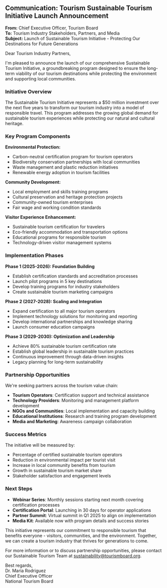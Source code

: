 ## Communication: Tourism Sustainable Tourism Initiative Launch Announcement

**From:** Chief Executive Officer, Tourism Board  
**To:** Tourism Industry Stakeholders, Partners, and Media  
**Subject:** Launch of Sustainable Tourism Initiative - Protecting Our Destinations for Future Generations  

Dear Tourism Industry Partners,

I'm pleased to announce the launch of our comprehensive Sustainable Tourism Initiative, a groundbreaking program designed to ensure the long-term viability of our tourism destinations while protecting the environment and supporting local communities.

### Initiative Overview

The Sustainable Tourism Initiative represents a $50 million investment over the next five years to transform our tourism industry into a model of responsible travel. This program addresses the growing global demand for sustainable tourism experiences while protecting our natural and cultural heritage.

### Key Program Components

**Environmental Protection:**
- Carbon-neutral certification program for tourism operators
- Biodiversity conservation partnerships with local communities
- Waste management and plastic reduction initiatives
- Renewable energy adoption in tourism facilities

**Community Development:**
- Local employment and skills training programs
- Cultural preservation and heritage protection projects
- Community-owned tourism enterprises
- Fair wage and working condition standards

**Visitor Experience Enhancement:**
- Sustainable tourism certification for travelers
- Eco-friendly accommodation and transportation options
- Educational programs for responsible tourism
- Technology-driven visitor management systems

### Implementation Phases

**Phase 1 (2025-2026): Foundation Building**
- Establish certification standards and accreditation processes
- Launch pilot programs in 5 key destinations
- Develop training programs for industry stakeholders
- Create sustainable tourism marketing campaigns

**Phase 2 (2027-2028): Scaling and Integration**
- Expand certification to all major tourism operators
- Implement technology solutions for monitoring and reporting
- Develop international partnerships and knowledge sharing
- Launch consumer education campaigns

**Phase 3 (2029-2030): Optimization and Leadership**
- Achieve 80% sustainable tourism certification rate
- Establish global leadership in sustainable tourism practices
- Continuous improvement through data-driven insights
- Legacy planning for long-term sustainability

### Partnership Opportunities

We're seeking partners across the tourism value chain:
- **Tourism Operators**: Certification support and technical assistance
- **Technology Providers**: Monitoring and management platform development
- **NGOs and Communities**: Local implementation and capacity building
- **Educational Institutions**: Research and training program development
- **Media and Marketing**: Awareness campaign collaboration

### Success Metrics

The initiative will be measured by:
- Percentage of certified sustainable tourism operators
- Reduction in environmental impact per tourist visit
- Increase in local community benefits from tourism
- Growth in sustainable tourism market share
- Stakeholder satisfaction and engagement levels

### Next Steps

- **Webinar Series**: Monthly sessions starting next month covering certification processes
- **Certification Portal**: Launching in 30 days for operator applications
- **Partner Summit**: Virtual summit in Q1 2025 to align on implementation
- **Media Kit**: Available now with program details and success stories

This initiative represents our commitment to responsible tourism that benefits everyone - visitors, communities, and the environment. Together, we can create a tourism industry that thrives for generations to come.

For more information or to discuss partnership opportunities, please contact our Sustainable Tourism Team at sustainability@tourismboard.org.

Best regards,  
Dr. Maria Rodriguez  
Chief Executive Officer  
National Tourism Board